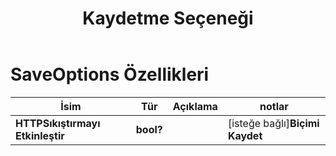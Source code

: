 ﻿---
title: Kaydetme Seçeneği
second_title: Aspose.Cells Cloud Documen
linktitle: Kaydetme seçeneği
type: docs
url: /tr/save-options/
keywords: Workbook save options
description: Aspose.Cells Cloud REST API excel dosyalarını format dosyalarına dönüştürme desteği. SDK, geliştirme dili türlerini destekler. Android, C#, Go, Java, NodeJS, Perl, PHP, Python, Ruby ve Swift'i içerir
weight: 79
---
# SaveOptions Özellikleri

İsim | Tür | Açıklama | notlar
------------ | ------------- | ------------- | -------------
**HTTPSıkıştırmayı Etkinleştir** | **bool?** | | [isteğe bağlı]**Biçimi Kaydet** | **sicim** | | [isteğe bağlı]**Net veriler** | **bool?** | Dosyayı kaydettikten sonra çalışma kitabını boşaltın. | [isteğe bağlı]**Önbelleğe Alınmış Dosya Klasörü** | **sicim** | Önbelleğe alınmış dosya klasörü, bazı büyük verileri depolamak için kullanılır. | [isteğe bağlı]**Birleştirilmiş Alanları Doğrula** | **bool?** | Dosyayı kaydetmeden önce birleştirilmiş alanların doğrulanıp doğrulanmadığını gösterir. Varsayılan değer yanlıştır. | [isteğe bağlı]**Grafik Önbelleğini Yenile** | **bool?** | | [isteğe bağlı]**Dizin Oluştur** | **bool?** | true ise ve dizin yoksa, dosya kaydedilmeden önce dizin otomatik olarak oluşturulur. | [isteğe bağlı]**Sıralama Adları** | **bool?** | | [isteğe bağlı]